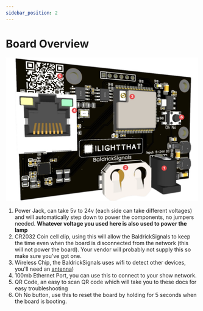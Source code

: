 ```yaml
---
sidebar_position: 2
---
```


# Board Overview

![Board Overview](img/signals-overview.png)

1. Power Jack, can take 5v to 24v (each side can take different voltages) and will automatically step down to power the components, no jumpers needed. **Whatever voltage you used here is also used to power the lamp**
2. CR2032 Coin cell clip, using this will allow the BaldrickSignals to keep the time even when the board is disconnected from the network (this will not power the board). Your vendor will probably not supply this so make sure you've got one.
3. Wireless Chip, the BaldrickSignals uses wifi to detect other devices, you'll need an [antenna](../common-questions/antennas))
4. 100mb Ethernet Port, you can use this to connect to your show network.
5. QR Code, an easy to scan QR code which will take you to these docs for easy troubleshooting  
6. Oh No button, use this to reset the board by holding for 5 seconds when the board is booting. 